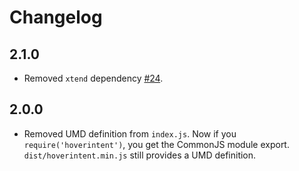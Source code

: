 # Changelog

## 2.1.0

- Removed `xtend` dependency [#24](https://github.com/tristen/hoverintent/pull/24).

## 2.0.0

- Removed UMD definition from `index.js`.
  Now if you `require('hoverintent')`, you get the CommonJS module export.
  `dist/hoverintent.min.js` still provides a UMD definition.
